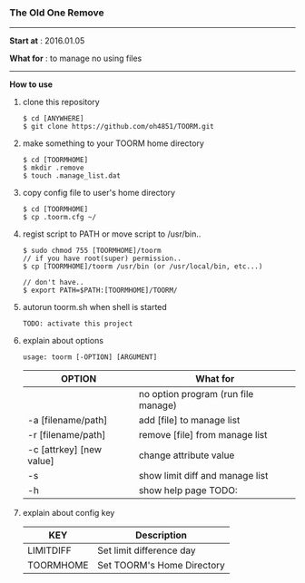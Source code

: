 ### The Old One Remove
---
__Start at__ : 2016.01.05

__What for__ : to manage no using files

---
__How to use__

1. clone this repository
   ```
   $ cd [ANYWHERE]
   $ git clone https://github.com/oh4851/TOORM.git
   ```

2. make something to your TOORM home directory
   ```
   $ cd [TOORMHOME]
   $ mkdir .remove
   $ touch .manage_list.dat
   ```

3. copy config file to user's home directory
   ```
   $ cd [TOORMHOME]
   $ cp .toorm.cfg ~/
   ```

4. regist script to PATH or move script to /usr/bin..
   ```
   $ sudo chmod 755 [TOORMHOME]/toorm
   // if you have root(super) permission..
   $ cp [TOORMHOME]/toorm /usr/bin (or /usr/local/bin, etc...)

   // don't have..
   $ export PATH=$PATH:[TOORMHOME]/TOORM/
   ```

5. autorun toorm.sh when shell is started
   ```
   TODO: activate this project
   ```

6. explain about options

   `usage: toorm [-OPTION] [ARGUMENT]`

   | OPTION | What for |
   | ------------- | ----------- |
   |  | no option program (run file manage) |
   | -a [filename/path]| add [file] to manage list |
   | -r [filename/path] | remove [file] from manage list |
   | -c [attrkey] [new value] | change attribute value |
   | -s | show limit diff and manage list |
   | -h | show help page TODO: |

7. explain about config key

   | KEY | Description |
   | ------------- | ----------- |
   | LIMITDIFF | Set limit difference day |
   | TOORMHOME | Set TOORM's Home Directory |
